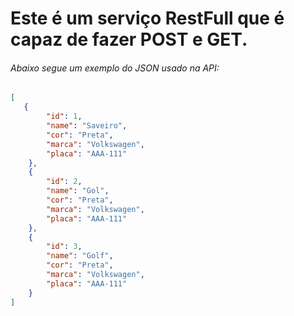 # Este é um serviço RestFull que é capaz de fazer POST e GET.

###### Abaixo segue um exemplo do JSON usado na API:
```json
[
   {
        "id": 1,
        "name": "Saveiro",
        "cor": "Preta",
        "marca": "Volkswagen",
        "placa": "AAA-111"
    },
    {
        "id": 2,
        "name": "Gol",
        "cor": "Preta",
        "marca": "Volkswagen",
        "placa": "AAA-111"
    },
    {
        "id": 3,
        "name": "Golf",
        "cor": "Preta",
        "marca": "Volkswagen",
        "placa": "AAA-111"
    }
]
```

